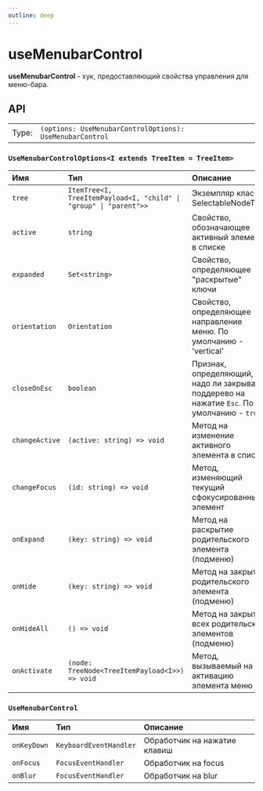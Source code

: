 ```yaml
---
outline: deep
---
```


# useMenubarControl

**useMenubarControl** - хук, предоставляющий свойства управления для меню-бара.

## API

|       |                                                                |
| ----: |:---------------------------------------------------------------|
| Type: | `(options: UseMenubarControlOptions): UseMenubarControl` |

### `UseMenubarControlOptions<I extends TreeItem = TreeItem>`

| Имя               | Тип      | Описание    |
|:-------------------|:-----------|:-----------|
| `tree`  | `ItemTree<I, TreeItemPayload<I, "child" \| "group" \| "parent">>`   | Экземпляр класса SelectableNodeTree  | 
| `active`  | `string`   | Свойство, обозначающее активный элемент в списке  | 
| `expanded`  | `Set<string>`   | Свойство, определяющее "раскрытые" ключи  | 
| `orientation`  | `Orientation`   | Свойство, определяющее направление меню. По умолчанию - 'vertical'  | 
| `closeOnEsc`  | `boolean`   | Признак, определяющий, надо ли закрывать поддерево на нажатие `Esc`. По умолчанию - `true`  | 
| `changeActive`  | `(active: string) => void`   | Метод на изменение активного элемента в списке  | 
| `changeFocus`  | `(id: string) => void`   | Метод, изменяющий текущий сфокусированный элемент  | 
| `onExpand`  | `(key: string) => void`   | Метод на раскрытие родительского элемента (подменю)  | 
| `onHide`  | `(key: string) => void`   | Метод на закрытие родительского элемента (подменю)  | 
| `onHideAll`  | `() => void`   | Метод на закрытие всех родительских элементов (подменю)  | 
| `onActivate`  | `(node: TreeNode<TreeItemPayload<I>>) => void`   | Метод, вызываемый на активацию элемента меню  | 

### `UseMenubarControl`

| Имя               | Тип      | Описание    |
|:-------------------|:-----------|:-----------|
| `onKeyDown`  | `KeyboardEventHandler`   | Обработчик на нажатие клавиш  | 
| `onFocus`  | `FocusEventHandler`   | Обработчик на focus  | 
| `onBlur`  | `FocusEventHandler`   | Обработчик на blur  | 
